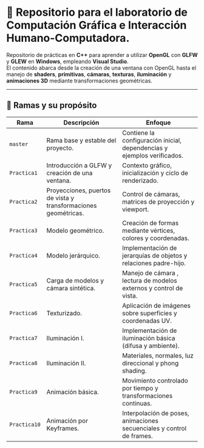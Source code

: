 # 🎨 Repositorio para el laboratorio de **Computación Gráfica e Interacción Humano-Computadora**.

Repositorio de prácticas en **C++** para aprender a utilizar **OpenGL** con **GLFW** y **GLEW** en **Windows**, empleando **Visual Studio**.  
El contenido abarca desde la creación de una ventana con OpenGL hasta el manejo de **shaders**, **primitivas**, **cámaras**, **texturas**, **iluminación** y **animaciones 3D** mediante transformaciones geométricas.

---

## 🌿 Ramas y su propósito

| Rama | Descripción | Enfoque |
|------|--------------|-------------------|
| `master` | Rama base y estable del proyecto. | Contiene la configuración inicial, dependencias y ejemplos verificados. |
| `Practica1` | Introducción a GLFW y creación de una ventana. | Contexto gráfico, inicialización y ciclo de renderizado. |
| `Practica2` | Proyecciones, puertos de vista y transformaciones geométricas. | Control de cámaras, matrices de proyección y viewport. |
| `Practica3` | Modelo geométrico. | Creación de formas mediante vértices, colores y coordenadas. |
| `Practica4` | Modelo jerárquico. | Implementación de jerarquías de objetos y relaciones padre-hijo. |
| `Practica5` | Carga de modelos y cámara sintética. | Manejo de cámara , lectura de modelos externos y control de vista. |
| `Practica6` | Texturizado. | Aplicación de imágenes sobre superficies y coordenadas UV. |
| `Practica7` | Iluminación I. | Implementación de iluminación básica (difusa y ambiente). |
| `Practica8` | Iluminación II. | Materiales, normales, luz direccional y phong shading. |
| `Practica9` | Animación básica. | Movimiento controlado por tiempo y transformaciones continuas. |
| `Practica10` | Animación por Keyframes. | Interpolación de poses, animaciones secuenciales y control de frames. |

